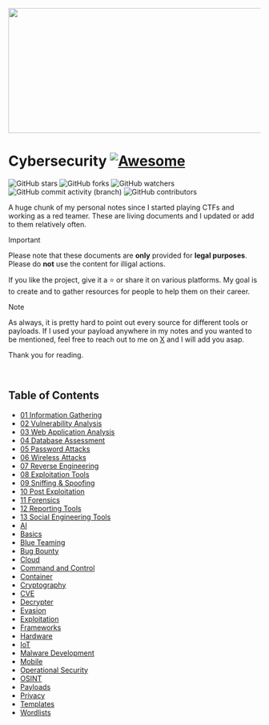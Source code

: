 <p align="center">
  <img width="700" height="250" src="images/cybersecurity.png">
</p>

# Cybersecurity [![Awesome](https://cdn.rawgit.com//media/badge.svg)](https://github.com/)

![GitHub stars](https://img.shields.io/github/stars/0xsyr0/?logoColor=yellow) ![GitHub forks](https://img.shields.io/github/?logoColor=purple) ![GitHub watchers](https://img.shields.io/github/watchers?logoColor=green)</br>
![GitHub commit activity (branch)](https://img.shields.io/github/commit-activity/m/0xsyr0/Awesome-Cybersecurity-Handbooks) ![GitHub contributors](https://img.shields.io/github/contributors/)

A huge chunk of my personal notes since I started playing CTFs and working as a red teamer. These are living documents and I updated or add to them relatively often.

> [!IMPORTANT]
> Please note that these documents are **only** provided for **legal purposes**. Please do **not** use the content for illigal actions.

If you like the project, give it a :star: or share it on various platforms. My goal is to create and to gather resources for people to help them on their career.

> [!NOTE]
> As always, it is pretty hard to point out every source for different tools or payloads. If I used your payload anywhere in my notes and you wanted to be mentioned, feel free to reach out to me on [X](https://twitter.com/_) and I will add you asap.

Thank you for reading.

<br>

## Table of Contents

- [01 Information Gathering](handbooks/01_information_gathering.md)
- [02 Vulnerability Analysis](handbooks/02_vulnerability_analysis.md)
- [03 Web Application Analysis](handbooks/03_web_application_analysis.md)
- [04 Database Assessment](handbooks/04_database_assessment.md)
- [05 Password Attacks](handbooks/05_password_attacks.md)
- [06 Wireless Attacks](handbooks/06_wireless_attacks.md)
- [07 Reverse Engineering](handbooks/07_reverse_engineering.md)
- [08 Exploitation Tools](handbooks/08_exploitation_tools.md)
- [09 Sniffing & Spoofing](handbooks/09_sniffing_%26_spoofing.md)
- [10 Post Exploitation](handbooks/10_post_exploitation.md)
- [11 Forensics](handbooks/11_forensics.md)
- [12 Reporting Tools](handbooks/12_reporting_tools.md)
- [13 Social Engineering Tools](handbooks/13_social_engineering_tools.md)
- [AI](handbooks/ai.md)
- [Basics](handbooks/basics.md)
- [Blue Teaming](handbooks/blue_teaming.md)
- [Bug Bounty](handbooks/bug_bounty.md)
- [Cloud](handbooks/cloud.md)
- [Command and Control](handbooks/command_and_control.md)
- [Container](handbooks/container.md)
- [Cryptography](handbooks/cryptography.md)
- [CVE](handbooks/cve.md)
- [Decrypter](handbooks/decrypter.md)
- [Evasion](handbooks/evasion.md)
- [Exploitation](handbooks/exploitation.md)
- [Frameworks](handbooks/frameworks.md)
- [Hardware](handbooks/hardware.md)
- [IoT](handbooks/iot.md)
- [Malware Development](handbooks/malware_development.md)
- [Mobile](handbooks/mobile.md)
- [Operational Security](handbooks/operational_security.md)
- [OSINT](handbooks/osint.md)
- [Payloads](handbooks/payloads.md)
- [Privacy](handbooks/privacy.md)
- [Templates](handbooks/templates.md)
- [Wordlists](handbooks/wordlists.md)
